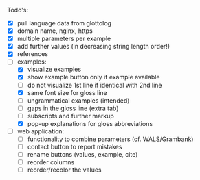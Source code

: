 Todo's:

- [x] pull language data from glottolog
- [x] domain name, nginx, https
- [x] multiple parameters per example
- [x] add further values (in decreasing string length order!)
- [x] references
- [ ] examples:
  - [x] visualize examples
  - [x] show example button only if example available
  - [ ] do not visualize 1st line if identical with 2nd line
  - [x] same font size for gloss line
  - [ ] ungrammatical examples (intended)
  - [ ] gaps in the gloss line (extra tab)
  - [ ] subscripts and further markup
  - [x] pop-up explanations for gloss abbreviations
- [ ] web application:
  - [ ] functionality to combine parameters (cf. WALS/Grambank)
  - [ ] contact button to report mistakes
  - [ ] rename buttons (values, example, cite)
  - [ ] reorder columns
  - [ ] reorder/recolor the values
